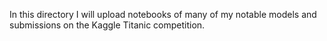 In this directory I will upload notebooks of many of my notable models and submissions on the Kaggle Titanic competition.
